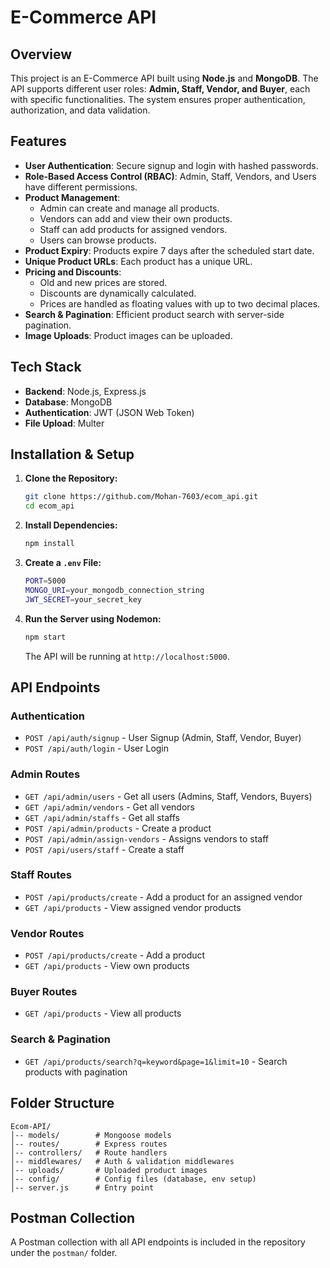 # E-Commerce API

## Overview
This project is an E-Commerce API built using **Node.js** and **MongoDB**. The API supports different user roles: **Admin, Staff, Vendor, and Buyer**, each with specific functionalities. The system ensures proper authentication, authorization, and data validation.

## Features
- **User Authentication**: Secure signup and login with hashed passwords.
- **Role-Based Access Control (RBAC)**: Admin, Staff, Vendors, and Users have different permissions.
- **Product Management**:
  - Admin can create and manage all products.
  - Vendors can add and view their own products.
  - Staff can add products for assigned vendors.
  - Users can browse products.
- **Product Expiry**: Products expire 7 days after the scheduled start date.
- **Unique Product URLs**: Each product has a unique URL.
- **Pricing and Discounts**:
  - Old and new prices are stored.
  - Discounts are dynamically calculated.
  - Prices are handled as floating values with up to two decimal places.
- **Search & Pagination**: Efficient product search with server-side pagination.
- **Image Uploads**: Product images can be uploaded.

## Tech Stack
- **Backend**: Node.js, Express.js
- **Database**: MongoDB
- **Authentication**: JWT (JSON Web Token)
- **File Upload**: Multer

## Installation & Setup
1. **Clone the Repository:**
   ```sh
   git clone https://github.com/Mohan-7603/ecom_api.git
   cd ecom_api
   ```
2. **Install Dependencies:**
   ```sh
   npm install
   ```
3. **Create a `.env` File:**
   ```sh
   PORT=5000
   MONGO_URI=your_mongodb_connection_string
   JWT_SECRET=your_secret_key
   ```
4. **Run the Server using Nodemon:**
   ```sh
   npm start
   ```
   The API will be running at `http://localhost:5000`.

## API Endpoints
### Authentication
- `POST /api/auth/signup` - User Signup (Admin, Staff, Vendor, Buyer)
- `POST /api/auth/login` - User Login

### Admin Routes
- `GET /api/admin/users` - Get all users (Admins, Staff, Vendors, Buyers)
- `GET /api/admin/vendors` - Get all vendors
- `GET /api/admin/staffs` - Get all staffs
- `POST /api/admin/products` - Create a product
- `POST /api/admin/assign-vendors` - Assigns vendors to staff
- `POST /api/users/staff` - Create a staff

### Staff Routes
- `POST /api/products/create` - Add a product for an assigned vendor
- `GET /api/products` - View assigned vendor products

### Vendor Routes
- `POST /api/products/create` - Add a product
- `GET /api/products` - View own products

### Buyer Routes
- `GET /api/products` - View all products

### Search & Pagination
- `GET /api/products/search?q=keyword&page=1&limit=10` - Search products with pagination

## Folder Structure
```
Ecom-API/
│-- models/        # Mongoose models
│-- routes/        # Express routes
│-- controllers/   # Route handlers
│-- middlewares/   # Auth & validation middlewares
│-- uploads/       # Uploaded product images
│-- config/        # Config files (database, env setup)
│-- server.js      # Entry point
```

## Postman Collection
A Postman collection with all API endpoints is included in the repository under the `postman/` folder.


